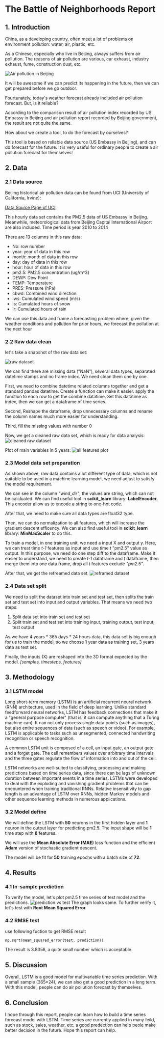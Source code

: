 # The Battle of Neighborhoods Report
## 1. Introduction
China, as a developing country, often meet a lot of problems on environment pollution: water, air, plastic, etc.

As a Chinese, especially who live in Beijing, always suffers from air pollution. The reasons of air pollution are various, car exhaust, industry exhaust, fume, construction dust, etc.

![Air pollution in Beijing](https://github.com/lc3t/IBMDataScience/blob/master/pic/pollution.jpg "Air pollution in Beijing")

It will be awesome if we can predict its happening in the future, then we can get prepared before we go outdoor.

Fourtunately, today's weather forecast already included air pollution forecast. But, is it reliable?

According to the comparison result of air pollution index recorded by US Embassy in Beijing and air pollution report recorded by Beijing government, the result are not quite the same.

How about we create a tool, to do the forecast by ourselves?

This tool is based on reliable data source (US Embassy in Beijing), and can do forecast for the future. It is very useful for ordinary people to create a air pollution forecast for themselves!

## 2. Data
### 2.1 Data source
Beijing historical air pollution data can be found from UCI (University of California, Irvine):

[Data Source Page of UCI](https://archive.ics.uci.edu/ml/datasets/Beijing+PM2.5+Data)

This hourly data set contains the PM2.5 data of US Embassy in Beijing. Meanwhile, meteorological data from Beijing Capital International Airport are also included.
Time period is year 2010 to 2014

There are 13 columns in this raw data:
* No: row number 
* year: year of data in this row 
* month: month of data in this row 
* day: day of data in this row 
* hour: hour of data in this row 
* pm2.5: PM2.5 concentration (ug/m^3) 
* DEWP: Dew Point 
* TEMP: Temperature
* PRES: Pressure (hPa) 
* cbwd: Combined wind direction 
* Iws: Cumulated wind speed (m/s) 
* Is: Cumulated hours of snow 
* Ir: Cumulated hours of rain 

We can use this data and frame a forecasting problem where, given the weather conditions and pollution for prior hours, we forecast the pollution at the next hour

### 2.2 Raw data clean
let's take a snapshot of the raw data set:

![raw dataset](https://github.com/lc3t/IBMDataScience/blob/master/pic/raw_dataset.png "raw dataset")

We can find there are missing data ("NaN"), several data types, separated datetime stamps and no frame index. We need clean them one by one.

First, we need to combine datetime related columns together and get a standard pandas datetime. Create a function can make it easier. apply the function to each row to get the combine datatime. Set this datatime as index, then we can get a dataframe of time series.

Second, Reshape the dataframe, drop unnecessary columns and rename the column names much more easier for understanding.

Third, fill the missing values with number 0

Now, we get a cleaned raw data set, which is ready for data analysis:
![cleaned raw dataset](https://github.com/lc3t/IBMDataScience/blob/master/pic/cleaned_raw_data.png "cleaned raw data")

Plot of main variables in 5 years:
![all features plot](https://github.com/lc3t/IBMDataScience/blob/master/pic/all_feature_plot.png "all features plot")


### 2.3 Model data set preparation
As shown above, raw data contains a lot different type of data, which is not suitable to be used in a machine learning model, we need adjust to satisfy the model requirement.

We can see in the column _"wind_dir"_, the values are string, which can not be calcluated. We can find useful tool in __scikit_learn__ library: __LabelEncoder__. This encoder allow us to encode a string to one-hot code.

After that, we need to make sure all data types are float32 type.

Then, we can do normalization to all features, which will increase the gradient descent efficency. We can also find useful tool in __scikit_learn__ library: __MinMaxScaler__ to do this.

To train a model, in one training unit, we need a input X and output y. Here, we can treat time _t-1_ features as input and use time _t_ "pm2.5" value as output. In this purpose, we need do one step diff to the dataframe. Make it easier to understand, we need to create _t-1_ dataframe and _t_ dataframe, then merge them into one data frame, drop all _t_ features exclude _"pm2.5"_. 

After that, we get the refreamed data set.
![reframed dataset](https://github.com/lc3t/IBMDataScience/blob/master/pic/reframed.png "reframed dataset")

### 2.4 Data set split
We need to split the dataset into train set and test set, then splits the train set and test set into input and output variables. That means we need two steps:

1. Split data set into train set and test set
2. Split train set and test set into training input, training output, test input, test output

As we have 4 years * 365 days * 24 hours data,  this data set is big enough for us to train the model, so we choose 1 year data as training set, 3 years data as test set.

Finally, the inputs (X) are reshaped into the 3D format expected by the model. _[samples, timesteps, features]_

## 3. Methodology
### 3.1 LSTM model
Long short-term memory (LSTM) is an artificial recurrent neural network (RNN) architecture, used in the field of deep learning. Unlike standard feedforward neural networks, LSTM has feedback connections that make it a "general purpose computer" (that is, it can compute anything that a Turing machine can). It can not only process single data points (such as images), but also entire sequences of data (such as speech or video). For example, LSTM is applicable to tasks such as unsegmented, connected handwriting recognition or speech recognition.

A common LSTM unit is composed of a cell, an input gate, an output gate and a forget gate. The cell remembers values over arbitrary time intervals and the three gates regulate the flow of information into and out of the cell.

LSTM networks are well-suited to classifying, processing and making predictions based on time series data, since there can be lags of unknown duration between important events in a time series. LSTMs were developed to deal with the exploding and vanishing gradient problems that can be encountered when training traditional RNNs. Relative insensitivity to gap length is an advantage of LSTM over RNNs, hidden Markov models and other sequence learning methods in numerous applications.

### 3.2 Model define
We will define the LSTM with __50__ neurons in the first hidden layer and __1__ neuron in the output layer for predicting pm2.5. The input shape will be __1__ time step with __8__ features.

We will use the __Mean Absolute Error (MAE)__ loss function and the efficient __Adam__ version of stochastic gradient descent.

The model will be fit for __50__ training epochs with a batch size of __72__.

## 4. Results
### 4.1 In-sample prediction
To verify the model, let's plot pm2.5 time series of test model and the predictions.
![prediction vs test](https://github.com/lc3t/IBMDataScience/blob/master/pic/forecastvstest.png "prediction vs test")
The graph looks same.
To further verify it, let's test with __Root Mean Squared Error__

### 4.2 RMSE test
use following fuction to get RMSE result
```python
np.sqrt(mean_squared_error(test, prediction))
```
The result is 3.8358, a quite small number which is acceptable.

## 5. Discussion
Overall, LSTM is a good model for multivariable time series prediction. With a small sample (365*24), we can also get a good prediction in a long term.
With this model, people can do air pollution forecast by themselves.

## 6. Conclusion
I hope through this report, people can learn how to build a time series forecast model with LSTM. Time series are currently applied in many feild, such as stock, sales, weather, etc. a good predection can help peole make better decision in the future.
Hope this report can help.


